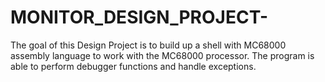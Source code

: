 # MONITOR_DESIGN_PROJECT-
 The goal of this Design Project is to build up a shell with MC68000 assembly language to work with the MC68000 processor. The program is able to perform debugger functions and handle exceptions. 
